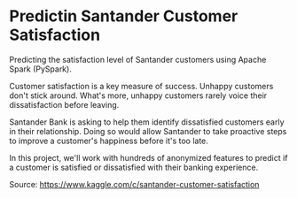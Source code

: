 # Predictin Santander Customer Satisfaction
Predicting the satisfaction level of Santander customers using Apache Spark (PySpark).

Customer satisfaction is a key measure of success. Unhappy customers don't stick around. What's more, unhappy customers rarely voice their dissatisfaction before leaving.

Santander Bank is asking to help them identify dissatisfied customers early in their relationship. Doing so would allow Santander to take proactive steps to improve a customer's happiness before it's too late.

In this project, we'll work with hundreds of anonymized features to predict if a customer is satisfied or dissatisfied with their banking experience.


Source: https://www.kaggle.com/c/santander-customer-satisfaction
